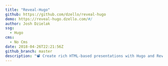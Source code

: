 ```yaml
---
title: "Reveal-Hugo"
github: https://github.com/dzello/reveal-hugo
demo: https://reveal-hugo.dzello.com/#/
author: Josh Dzielak
ssg:
  - Hugo
cms:
  - No Cms
date: 2018-04-26T22:21:56Z
github_branch: master
description: "📽️ Create rich HTML-based presentations with Hugo and Reveal.js"
---
```

